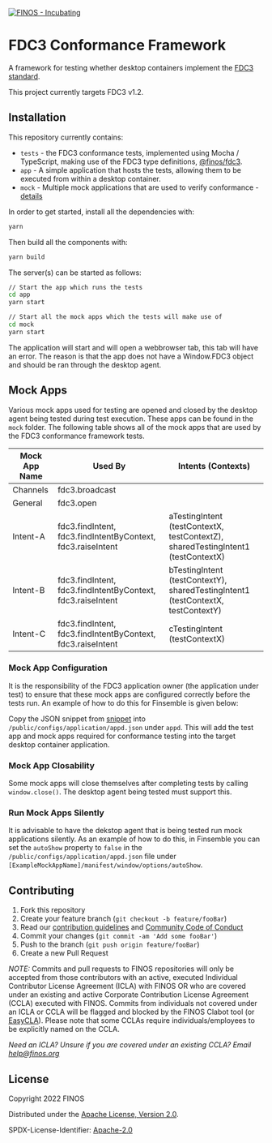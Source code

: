 [![FINOS - Incubating](https://cdn.jsdelivr.net/gh/finos/contrib-toolbox@master/images/badge-incubating.svg)](https://finosfoundation.atlassian.net/wiki/display/FINOS/Incubating)

# FDC3 Conformance Framework

A framework for testing whether desktop containers implement the [FDC3 standard](https://fdc3.finos.org/).

This project currently targets FDC3 v1.2.

## Installation

This repository currently contains:

 - `tests` - the FDC3 conformance tests, implemented using Mocha / TypeScript, making use of the FDC3 type definitions, [@finos/fdc3](https://www.npmjs.com/package/@finos/fdc3).
 - `app` - A simple application that hosts the tests, allowing them to be executed from within a desktop container.
 - `mock` - Multiple mock applications that are used to verify conformance - [details](./mock/README.md)

In order to get started, install all the dependencies with:

```sh
yarn
```

Then build all the components with:

```sh
yarn build
```

The server(s) can be started as follows:

```sh
// Start the app which runs the tests
cd app
yarn start

// Start all the mock apps which the tests will make use of
cd mock
yarn start
```

The application will start and will open a webbrowser tab, this tab will have an error. The reason is that the app does not have a Window.FDC3 object and should be ran through the desktop agent.

## Mock Apps

Various mock apps used for testing are opened and closed by the desktop agent being tested during test execution. These apps can be found in the `mock` folder.
The following table shows all of the mock apps that are used by the FDC3 conformance framework tests.

| Mock App Name | Used By                                                     | Intents (Contexts)                                                               |
| ------------- | ----------------------------------------------------------- | -------------------------------------------------------------------------------- |
| Channels      | fdc3.broadcast                                              |                                                                                  |
| General       | fdc3.open                                                   |                                                                                  |
| Intent-A      | fdc3.findIntent, fdc3.findIntentByContext, fdc3.raiseIntent | aTestingIntent (testContextX, testContextZ), sharedTestingIntent1 (testContextX) |
| Intent-B      | fdc3.findIntent, fdc3.findIntentByContext, fdc3.raiseIntent | bTestingIntent (testContextY), sharedTestingIntent1 (testContextX, testContextY) |
| Intent-C      | fdc3.findIntent, fdc3.findIntentByContext, fdc3.raiseIntent | cTestingIntent (testContextX)                                                    |

### Mock App Configuration

It is the responsibility of the FDC3 application owner (the application under test) to ensure that these mock apps are configured correctly before the tests run. An example of how to do this for Finsemble is given below:

Copy the JSON snippet from [snippet](./fdc3-app-config-examples/finsemble.app-d-snippet.txt) into `/public/configs/application/appd.json` under `appd`. This will add the test app and mock apps required for conformance testing into the target desktop container application. 

### Mock App Closability

Some mock apps will close themselves after completing tests by calling `window.close()`. The desktop agent being tested must support this.

### Run Mock Apps Silently

It is advisable to have the dekstop agent that is being tested run mock applications silently. As an example of how to do this, in Finsemble you can set the `autoShow` property to `false` in the `/public/configs/application/appd.json` file under `[ExampleMockAppName]/manifest/window/options/autoShow`.

## Contributing

1. Fork this repository
2. Create your feature branch (`git checkout -b feature/fooBar`)
3. Read our [contribution guidelines](CONTRIBUTING.md) and [Community Code of Conduct](https://www.finos.org/code-of-conduct)
4. Commit your changes (`git commit -am 'Add some fooBar'`)
5. Push to the branch (`git push origin feature/fooBar`)
6. Create a new Pull Request

_NOTE:_ Commits and pull requests to FINOS repositories will only be accepted from those contributors with an active, executed Individual Contributor License Agreement (ICLA) with FINOS OR who are covered under an existing and active Corporate Contribution License Agreement (CCLA) executed with FINOS. Commits from individuals not covered under an ICLA or CCLA will be flagged and blocked by the FINOS Clabot tool (or [EasyCLA](https://github.com/finos/community/blob/master/governance/Software-Projects/EasyCLA.md)). Please note that some CCLAs require individuals/employees to be explicitly named on the CCLA.

*Need an ICLA? Unsure if you are covered under an existing CCLA? Email [help@finos.org](mailto:help@finos.org)*


## License

Copyright 2022 FINOS 

Distributed under the [Apache License, Version 2.0](http://www.apache.org/licenses/LICENSE-2.0).

SPDX-License-Identifier: [Apache-2.0](https://spdx.org/licenses/Apache-2.0)
